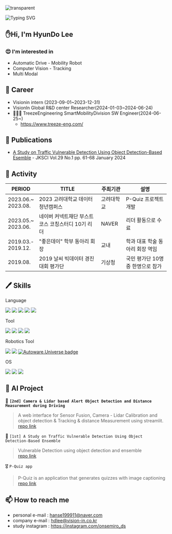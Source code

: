 ![transparent](https://capsule-render.vercel.app/api?type=transparent&fontColor=2c2ff5&text=hyundo's%20AI%20Story&height=150&fontSize=60&desc=AutoDrive%20SLAM%20computervision&descAlignY=75&descAlign=60)

![Typing SVG](https://readme-typing-svg.demolab.com/?lines=Auto+drive+|+computer+vision;Mobility+Robot+|+Tracking)

## ✋Hi, I'm HyunDo Lee
### 😍 I'm interested in
  - Automatic Drive - Mobility Robot
  - Computer Vision - Tracking
  - Multi Modal

## 💼 Career
- Visionin intern (2023-09-01~2023-12-31)
- VisionIn Global R&D center Researcher(2024-01-03~2024-06-24)
- 🧑🏻‍💻 TreezeEngineering SmartMobilityDivision SW Engineer(2024-06-25~)
  - https://www.treeze-eng.com/

## 📝 Publications
- [A Study on Traffic Vulnerable Detection Using Object Detection-Based Esemble](http://www.ibookkorea.net/Viewer/KSCI_29_01) - JKSCI Vol.29 No.1 pp. 61-68 January 2024

## 🏅 Activity
|PERIOD|TITLE|주최기관|설명|
|---|---|---|---|
|2023.06.~<br>2023.08.|2023 고려대학교 데이터청년캠퍼스|고려대학교|P-Quiz 프로젝트 개발|
|2023.05.~<br>2023.06.|네이버 커넥트재단 부스트코스 코칭스터디 10기 리더|NAVER|리더 활동으로 수료|
|2019.03.-<br>2019.12.|"좋은데이" 학부 동아리 회장|교내|학과 대표 학술 동아리 회장 역임|
|2019.08.|2019 날씨 빅데이터 경진대회 평가단|기상청|국민 평가단 10명중 한명으로 참가|

## 🖊️ Skills

Language

<img src="https://img.shields.io/badge/-C++-000000?style=C++&logo=c%2B%2B&logoColor=white"> <img src="https://img.shields.io/badge/Python-3776AB?style=flat&logo=Python&logoColor=white"/> <img src="https://img.shields.io/badge/Dart-0175C2?style=flat&logo=dart&logoColor=white"/> <img src="https://img.shields.io/badge/R-276DC3?style=flat&logo=R&logoColor=white"/> <img src="https://img.shields.io/badge/flutter-02569B?style=flat&logo=flutter&logoColor=white"> 

Tool

<img src="https://img.shields.io/badge/Docker-2496ED?style=flat&logo=Docker&logoColor=white"/>  <img src="https://img.shields.io/badge/Jupyter-F37626?style=flat&logo=Jupyter&logoColor=white"/> <img src="https://img.shields.io/badge/Visual Studio Code-007ACC?style=flat&logo=Visual Studio Code&logoColor=white"/> <img src="https://img.shields.io/badge/Visual Studio-5C2D91?style=flat&logo=Visual Studio&logoColor=white"/>

Robotics Tool

<img src="https://img.shields.io/badge/ros-noetic?style=flat&logo=ros&logoColor=black"/> <img src="https://img.shields.io/badge/ros2-foxy?style=flat&logo=ros&logoColor=black"/> [![Autoware.Universe badge](https://img.shields.io/badge/Autoware-Universe-blue.svg)](https://www.autoware.Universe)

OS

<img src="https://img.shields.io/badge/mac%20os-000000?style=flat&logo=apple&logoColor=white"/> <img src="https://img.shields.io/badge/linux-FCC624?style=flat&logo=linux&logoColor=black"> <img src="https://img.shields.io/badge/Windows-0078D4?style=flat&logo=Windows&logoColor=black"> 

## 📒 AI Project
🥈 **`[2nd] Camera & Lidar based Alert Object Detection and Distance Measurement during Driving`**
> A web interface for Sensor Fusion, Camera - Lidar Calibration and object detection & Tracking & distance Measurement using streamlit.\
> [repo link](https://github.com/onsemiro11/-Camera-and-Lidar-based-Alert-Object-Detection-and-Distance-Measurement-during-Driving)

🥇 `[1st] A Study on Traffic Vulnerable Detection Using Object Detection-Based Ensemble`
> Vulnerable Detection using object detection and ensemble\
> [repo link](https://github.com/onsemiro11/A-Study-on-Traffic-Vulnerable-Detection-Using-Object-Detection-Based-Ensemble/tree/main)

🎖️ `P-Quiz app`
> P-Quiz is an application that generates quizzes with image captioning\
> [repo link](https://github.com/onsemiro11/P-Quiz_APP_image_captioning)

## 📫 How to reach me
- personal e-mail : hanse199911@naver.com
- company e-mail : hdlee@vision-in.co.kr
- study instagram : https://instagram.com/onsemiro_ds
